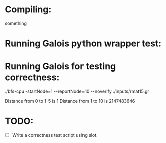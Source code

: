 # Compiling:

something

# Running Galois python wrapper test:



# Running Galois for testing correctness:

./bfs-cpu -startNode=1 --reportNode=10 --noverify ./inputs/rmat15.gr

Distance from 0 to 1-5 is 1
Distance from 1 to 10 is 2147483646


# TODO:

- [ ] Write a correctness test script using slot.